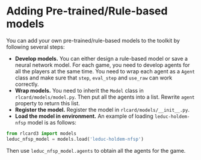 # Adding Pre-trained/Rule-based models
You can add your own pre-trained/rule-based models to the toolkit by following several steps:

*   **Develop models.** You can either design a rule-based model or save a neural network model. For each game, you need to develop agents for all the players at the same time. You need to wrap each agent as a `Agent` class and make sure that `step`, `eval_step` and `use_raw` can work correctly.
*   **Wrap models.** You need to inherit the `Model` class in `rlcard/models/model.py`. Then put all the agents into a list. Rewrite `agent` property to return this list.
*   **Register the model.** Register the model in `rlcard/models/__init__.py`.
*   **Load the model in environment.** An example of loading `leduc-holdem-nfsp` model is as follows:
```python
from rlcard3 import models
leduc_nfsp_model = models.load('leduc-holdem-nfsp')
```
Then use `leduc_nfsp_model.agents` to obtain all the agents for the game.
